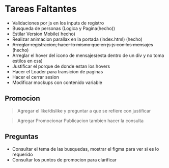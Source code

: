 # Tareas Faltantes

- Validaciones por js en los inputs de registro
- Busqueda de personas (Logica y Pagina(hecho)) 
- Estilar Version Mobile( hecho)
- Realizar animacion parallax en la portada (index.html) (hecho)
- ~~Arreglar registracion, hacer lo mismo que en js.js con los mensajes~~ (hecho)
- Arreglar el hover del icono de mensajes(esta dentro de un div y no toma estilos en css)
- Justificar el porque de donde estan los hovers
- Hacer el Loader para transicion de paginas
- Hacer el cerrar sesion
- Modificar mockups con contenido variable

## Promocion
> Agregar el like/dislike y preguntar a que se refiere con justificar

> Agregar Promocionar Publicacion tambien hacer la consulta

## Preguntas
- Consultar el tema de las busquedas, mostrar el figma para ver si es lo requerido
- Consultar los puntos de promocion para clarificar
